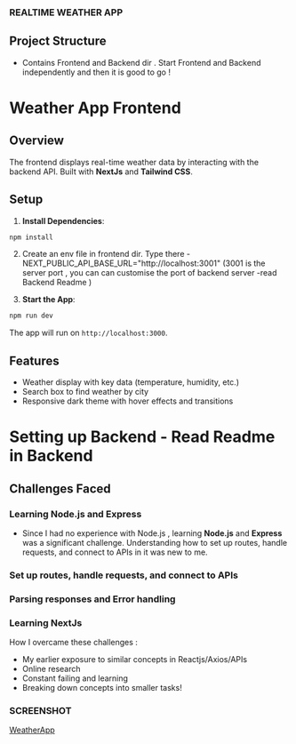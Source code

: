 ### REALTIME WEATHER APP 
## Project Structure 
- Contains Frontend and Backend dir . Start Frontend and Backend independently and then it is good to go !

# Weather App Frontend

## Overview

The frontend displays real-time weather data by interacting with the backend API. Built with **NextJs** and **Tailwind CSS**.

## Setup
1. **Install Dependencies**:

```bash
npm install
```
2. Create an env file in frontend dir. Type there - NEXT_PUBLIC_API_BASE_URL="http://localhost:3001" (3001 is the server port , you can can customise the port of backend server -read Backend Readme )

3. **Start the App**:

```bash
npm run dev
```

The app will run on `http://localhost:3000`.

## Features

- Weather display with key data (temperature, humidity, etc.)
- Search box to find weather by city
- Responsive dark theme with hover effects and transitions

# Setting up Backend - Read Readme in Backend

## Challenges Faced

### Learning Node.js and Express 
- Since I had no experience with Node.js , learning **Node.js** and **Express** was a significant challenge. Understanding how to set up routes, handle requests, and connect to APIs in it was new to me.
### Set up routes, handle requests, and connect to APIs
### Parsing responses and Error handling 

### Learning NextJs 


How I overcame these challenges :
- My earlier exposure to similar concepts in Reactjs/Axios/APIs
- Online research 
- Constant failing and learning
- Breaking down concepts into smaller tasks!

 ### SCREENSHOT

  [WeatherApp](https://github.com/user-attachments/assets/bbb4df24-eba7-4b7f-99e5-0c661ccfed83)
